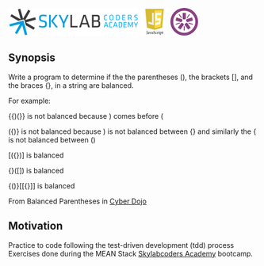 [![Skylab](https://github.com/Iggy-Codes/logo-images/blob/master/logos/skylab-56.png)](http://www.skylabcoders.com/)
[![JavaScript](https://github.com/Iggy-Codes/logo-images/blob/master/logos/js.png)](http://www.w3.org/)
[![jasmine](https://github.com/Iggy-Codes/logo-images/blob/master/logos/jasmine.png)](https://jasmine.github.io/) 
## Synopsis

Write a program to determine if the the parentheses (),
the brackets [], and the braces {}, in a string are balanced.

For example:

{{)(}} is not balanced because ) comes before (

({)} is not balanced because ) is not balanced between {}
     and similarly the { is not balanced between ()

[({})] is balanced

{}([]) is balanced

{()}[[{}]] is balanced

From Balanced Parentheses in [Cyber Dojo](http://cyber-dojo.org/setup_default_start_point/show_exercises/?language=Javascript&test=jasmine)

## Motivation

Practice to code following the test-driven development (tdd) process
Exercises done during the MEAN Stack [Skylabcoders Academy](http://www.skylabcoders.com/) bootcamp.


